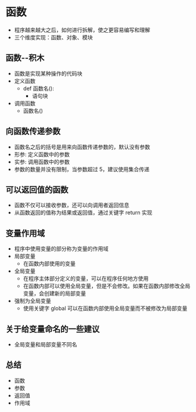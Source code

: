 # 函数

- 程序越来越大之后，如何进行拆解，使之更容易编写和理解
- 三个维度实现：函数、对象、模块

## 函数--积木

- 函数是实现某种操作的代码块
- 定义函数
  - def 函数名():
    - 语句块
- 调用函数
  - 函数名()

## 向函数传递参数

- 函数名之后的括号是用来向函数传递参数的，默认没有参数
- 形参: 定义函数中的参数
- 实参: 调用函数中的参数
- 参数的数量并没有限制，当参数超过 5，建议使用集合传递

## 可以返回值的函数

- 函数不仅可以接收参数，还可以向调用者返回信息
- 从函数返回的值称为结果或返回值，通过关键字 return 实现

## 变量作用域

- 程序中使用变量的部分称为变量的作用域
- 局部变量
  - 在函数内部使用的变量
- 全局变量
  - 在程序主体部分定义的变量，可以在程序任何地方使用
  - 在函数内部可以使用全局变量，但是不会修改。如果在函数内部修改全局变量，会创建新的局部变量
- 强制为全局变量
  - 使用关键字 global 可以在函数内部使用全局变量而不被修改为局部变量

## 关于给变量命名的一些建议

- 全局变量和局部变量不同名

## 总结

- 函数
- 参数
- 返回值
- 作用域
